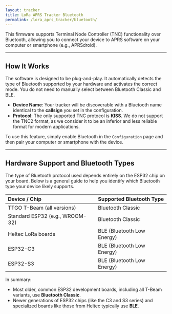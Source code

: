 ```yaml
---
layout: tracker
title: LoRa APRS Tracker Bluetooth
permalink: /lora_aprs_tracker/bluetooth/
---
```


This firmware supports Terminal Node Controller (TNC) functionality over Bluetooth, allowing you to connect your device to APRS software on your computer or smartphone (e.g., APRSdroid).

---

## How It Works

The software is designed to be plug-and-play. It automatically detects the type of Bluetooth supported by your hardware and activates the correct mode. You do not need to manually select between Bluetooth Classic and BLE.

-   **Device Name**: Your tracker will be discoverable with a Bluetooth name identical to the **callsign** you set in the configuration.
-   **Protocol**: The only supported TNC protocol is **KISS**. We do not support the TNC2 format, as we consider it to be an inferior and less reliable format for modern applications.

To use this feature, simply enable Bluetooth in the `Configuration` page and then pair your computer or smartphone with the device.

---

## Hardware Support and Bluetooth Types

The type of Bluetooth protocol used depends entirely on the ESP32 chip on your board. Below is a general guide to help you identify which Bluetooth type your device likely supports.

| Device / Chip                   | Supported Bluetooth Type   |
| :------------------------------ | :------------------------- |
| TTGO T-Beam (all versions)      | Bluetooth Classic          |
| Standard ESP32 (e.g., WROOM-32) | Bluetooth Classic          |
| Heltec LoRa boards              | BLE (Bluetooth Low Energy) |
| ESP32-C3                        | BLE (Bluetooth Low Energy) |
| ESP32-S3                        | BLE (Bluetooth Low Energy) |

In summary:

-   Most older, common ESP32 development boards, including all T-Beam variants, use **Bluetooth Classic**.
-   Newer generations of ESP32 chips (like the C3 and S3 series) and specialized boards like those from Heltec typically use **BLE**.
